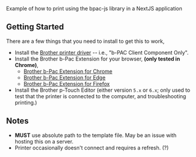Example of how to print using the bpac-js library in a NextJS application

## Getting Started

There are a few things that you need to install to get this to work,

- Install the [Brother printer driver](https://support.brother.com/g/s/es/dev/en/bpac/download/index.html?c=eu_ot&lang=en&navi=offall&comple=on&redirect=on#client) -- i.e., "b-PAC Client Component Only".
- Install the Brother b-Pac Extension for your browser, __(only tested in Chrome)__,
  - [Brother b-Pac Extension for Chrome](https://chromewebstore.google.com/detail/ilpghlfadkjifilabejhhijpfphfcfhb)
  - [Brother b-Pac Extension for Edge](https://microsoftedge.microsoft.com/addons/detail/brother-bpac-extension/kmopihekhjobijiipnloimfdgjddbnhg)
  - [Brother b-Pac Extension for Firefox](https://qflow-badge.azurewebsites.net/badgetemplates/bpac.xpi)
- Install the Brother p-Touch Editor (either version `5.x` or `6.x`; only used to test that the printer is connected to the computer, and troubleshooting printing.)

## Notes
- **MUST** use absolute path to the template file. May be an issue with hosting this on a server.
- Printer occasionally doesn't connect and requires a refresh. (?)